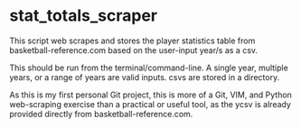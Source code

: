 # stat_totals_scraper
This script web scrapes and stores the player statistics table from basketball-reference.com based on the user-input year/s as a csv. 

This should be run from the terminal/command-line. A single year, multiple years, or a range of years are valid inputs. csvs are stored in a directory.

As this is my first personal Git project, this is more of a Git, VIM, and Python web-scraping exercise than a practical or useful tool, as the ycsv is already provided directly from basketball-reference.com.


